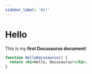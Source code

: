 ```yaml
---
sidebar_label: 'Hi!'
---
```


# Hello

This is my **first Docusaurus document**!

```jsx title="src/components/HelloDocusaurus.js"
function HelloDocusaurus() {
  return <h1>Hello, Docusaurus!</h1>;
}
```